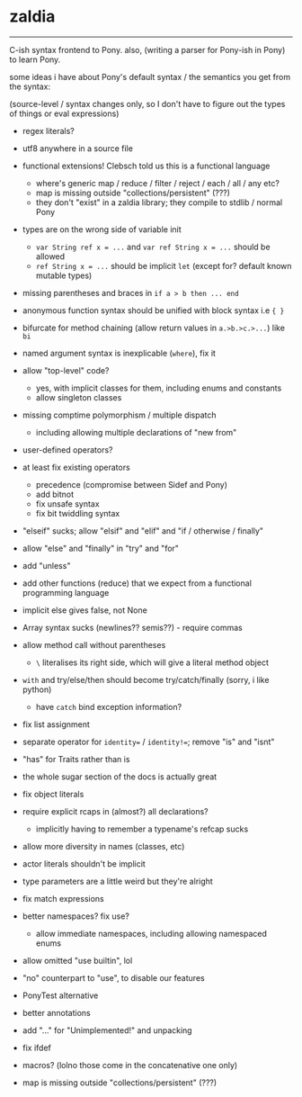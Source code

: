 # zaldia

---

C-ish syntax frontend to Pony. also, (writing a parser for Pony-ish in Pony) to learn Pony.

some ideas i have about Pony's default syntax / the semantics you get from the syntax:

(source-level / syntax changes only, so I don't have to figure out the types of things or eval expressions)

* regex literals?
* utf8 anywhere in a source file
* functional extensions! Clebsch told us this is a functional language
  * where's generic map / reduce / filter / reject / each / all / any etc?
  * map is missing outside "collections/persistent" (???)
  * they don't "exist" in a zaldia library; they compile to stdlib / normal Pony

* types are on the wrong side of variable init
  * `var String ref x = ...` and `var ref String x = ...` should be allowed
  * `ref String x = ...` should be implicit `let` (except for? default known mutable types)
* missing parentheses and braces in `if a > b then ... end`
* anonymous function syntax should be unified with block syntax i.e `{ }`
* bifurcate for method chaining (allow return values in `a.>b.>c.>...`) like `bi`
* named argument syntax is inexplicable (`where`), fix it
* allow "top-level" code?
  * yes, with implicit classes for them, including enums and constants
  * allow singleton classes
* missing comptime polymorphism / multiple dispatch
  * including allowing multiple declarations of "new from"
* user-defined operators?
* at least fix existing operators
  * precedence (compromise between Sidef and Pony)
  * add bitnot
  * fix unsafe syntax
  * fix bit twiddling syntax
* "elseif" sucks; allow "elsif" and "elif" and "if / otherwise / finally"
* allow "else" and "finally" in "try" and "for"
* add "unless"
* add other functions (reduce) that we expect from a functional programming language
* implicit else gives false, not None
* Array syntax sucks (newlines?? semis??) - require commas
* allow method call without parentheses
  * `\` literalises its right side, which will give a literal method object
* `with` and try/else/then should become try/catch/finally (sorry, i like python)
  * have `catch` bind exception information?
* fix list assignment
* separate operator for `identity=` / `identity!=`; remove "is" and "isnt"
* "has" for Traits rather than is
* the whole sugar section of the docs is actually great
* fix object literals
* require explicit rcaps in (almost?) all declarations?
  * implicitly having to remember a typename's refcap sucks
* allow more diversity in names (classes, etc)
* actor literals shouldn't be implicit
* type parameters are a little weird but they're alright
* fix match expressions
* better namespaces? fix use?
  * allow immediate namespaces, including allowing namespaced enums
* allow omitted "use builtin", lol
* "no" counterpart to "use", to disable our features
* PonyTest alternative
* better annotations
* add "..." for "Unimplemented!" and unpacking
* fix ifdef
* macros? (lolno those come in the concatenative one only)

* map is missing outside "collections/persistent" (???)
